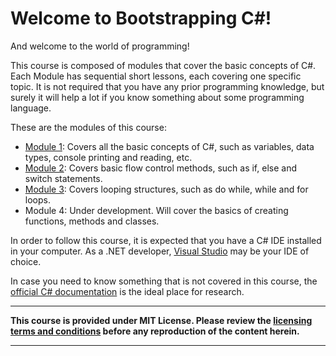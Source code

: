 # Welcome to Bootstrapping C#!

And welcome to the world of programming!

This course is composed of modules that cover the basic concepts of C#. Each Module has sequential short lessons, each covering one specific topic. It is not required that you have any prior programming knowledge, but surely it will help a lot if you know something about some programming language.

These are the modules of this course:

- [Module 1](https://github.com/luizparente/CSharp/blob/master/Module%201.md): Covers all the basic concepts of C#, such as variables, data types, console printing and reading, etc.
- [Module 2](https://github.com/luizparente/CSharp/blob/master/Module%202.md): Covers basic flow control methods, such as if, else and switch statements.
- [Module 3](https://github.com/luizparente/CSharp/blob/master/Module%203.md): Covers looping structures, such as do while, while and for loops.
- Module 4: Under development. Will cover the basics of creating functions, methods and classes.

In order to follow this course, it is expected that you have a C# IDE installed in your computer. As a .NET developer, [Visual Studio](https://visualstudio.microsoft.com/downloads/) may be your IDE of choice.

In case you need to know something that is not covered in this course, the [official C# documentation](https://docs.microsoft.com/en-us/dotnet/csharp/) is the ideal place for research.

*****

**This course is provided under MIT License. Please review the [licensing terms and conditions](https://github.com/luizparente/CSharp/blob/master/LICENSE) before any reproduction of the content herein.**

*****
